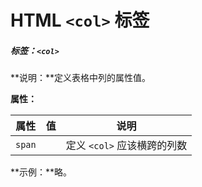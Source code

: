 # HTML `<col>` 标签

##### 标签：`<col>`

**说明：**定义表格中列的属性值。

**属性：**

| 属性   | 值   | 说明                        |
| ------ | ---- | --------------------------- |
| `span` |      | 定义 `<col>` 应该横跨的列数 |

**示例：**略。


